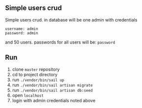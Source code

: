 ## Simple users crud

Simple users crud. in database will be one admin with credentials

```
username: admin
password: admin
```

and 50 users. passwords for all users will be:
`password`

## Run

1. clone `master` repository
2. cd to project directory
3. run `./vendor/bin/sail up`
4. run `./vendor/bin/sail artisan migrate`
5. run `./vendor/bin/sail artisan db:seed`
6. open `localhost`
7. login with admin credentials noted above
